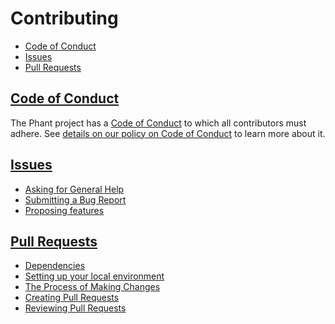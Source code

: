 # Contributing

- [Code of Conduct](#code-of-conduct)
- [Issues](#issues)
- [Pull Requests](#pull-requests)

## [Code of Conduct][code-of-conduct-guide]

The Phant project has a [Code of Conduct][code-of-conduct] to which all contributors must adhere. See [details on our policy on Code of Conduct][code-of-conduct-guide] to learn more about it.

## [Issues][issues]

* [Asking for General Help][issues#help]
* [Submitting a Bug Report][issues#bug]
* [Proposing features][issues#features]

## [Pull Requests][pull-requests]

* [Dependencies][pull-requests#dependencies]
* [Setting up your local environment][pull-requests#local-setup]
* [The Process of Making Changes][pull-requests#making-changes]
* [Creating Pull Requests][pull-requests#creating]
* [Reviewing Pull Requests][pull-requests#reviewing]

[code-of-conduct-guide]: ./doc/guides/contributing/code-of-conduct.md
[code-of-conduct]: CODE_OF_CONDUCT.md
[issues]: ./doc/guides/contributing/issues.md
[issues#help]: ./doc/guides/contributing/issues.md#asking-for-general-help
[issues#bug]: ./doc/guides/contributing/issues.md#submitting-a-bug-report
[issues#features]: ./doc/guides/contributing/issues.md#proposing-features
[pull-requests]: ./doc/guides/contributing/pull-requests.md
[pull-requests#dependencies]: ./doc/guides/contributing/pull-requests.md#dependencies
[pull-requests#local-setup]: ./doc/guides/contributing/pull-requests.md#setting-up-your-local-environment
[pull-requests#making-changes]: ./doc/guides/contributing/pull-requests.md#the-process-of-making-changes
[pull-requests#creating]: ./doc/guides/contributing/pull-requests.md#creating-pull-requests
[pull-requests#reviewing]: ./doc/guides/contributing/pull-requests.md#reviewing-pull-requests